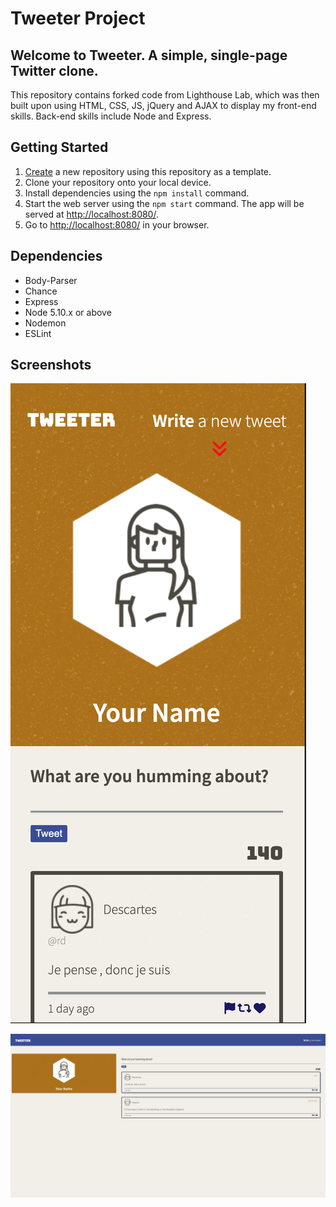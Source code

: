 # Tweeter Project

## Welcome to Tweeter. A simple, single-page Twitter clone.

This repository contains forked code from Lighthouse Lab, which was then built upon using HTML, CSS, JS, jQuery and AJAX to display my front-end skills. Back-end skills include Node and Express.

## Getting Started

1. [Create](https://docs.github.com/en/repositories/creating-and-managing-repositories/creating-a-repository-from-a-template) a new repository using this repository as a template.
2. Clone your repository onto your local device.
3. Install dependencies using the `npm install` command.
4. Start the web server using the `npm start` command. The app will be served at <http://localhost:8080/>.
5. Go to <http://localhost:8080/> in your browser.

## Dependencies

-   Body-Parser
-   Chance
-   Express
-   Node 5.10.x or above
-   Nodemon
-   ESLint

## Screenshots

!["Screenshot of Mobile Screen"](https://github.com/binding1/tweeter/blob/master/photos/MobileScreen.png)

!["Screenshot of Desktop Screen"](https://github.com/binding1/tweeter/blob/master/photos/DesktopScreen.png)
